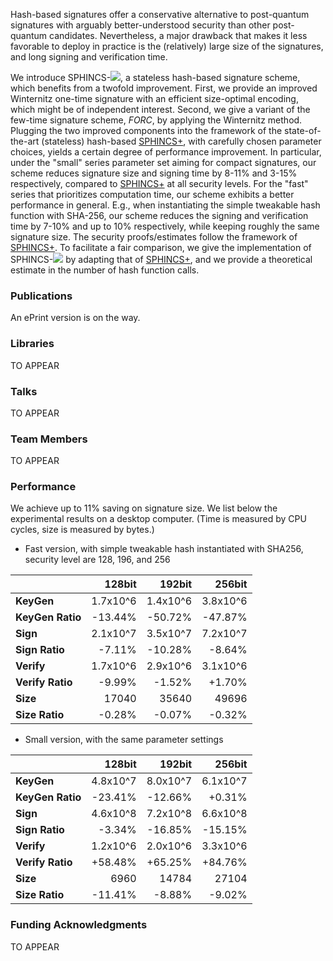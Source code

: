 Hash-based signatures offer a conservative alternative to post-quantum signatures with arguably better-understood security than other post-quantum candidates. Nevertheless, a major drawback that makes it less favorable to deploy in practice is the (relatively) large size of the signatures, and long signing and verification time.

We introduce SPHINCS-<img src="https://render.githubusercontent.com/render/math?math=\alpha">, a stateless hash-based signature scheme, which benefits from a twofold improvement. First, we provide an improved Winternitz one-time signature with an efficient size-optimal encoding, which might be of independent interest. Second, we give a variant of the few-time signature scheme, _FORC_, by applying the  Winternitz method. Plugging the two improved components into the framework of the state-of-the-art (stateless) hash-based [SPHINCS+](https://sphincs.org/index.html), with carefully chosen parameter choices, yields a certain degree of performance improvement. In particular, under the "small" series parameter set aiming for compact signatures, our scheme reduces signature size and signing time by 8-11% and 3-15% respectively, compared to [SPHINCS+](https://sphincs.org/index.html) at all security levels. For the "fast" series that prioritizes computation time, our scheme exhibits a better performance in general. E.g., when instantiating the simple tweakable hash function with SHA-256, our scheme reduces the signing and verification time by 7-10% and up to 10% respectively, while keeping roughly the same signature size. The security proofs/estimates follow the framework of [SPHINCS+](https://sphincs.org/index.html). To facilitate a fair comparison, we give the implementation of SPHINCS-<img src="https://render.githubusercontent.com/render/math?math=\alpha"> by adapting that of [SPHINCS+](https://sphincs.org/index.html), and we provide a theoretical estimate in the number of hash function calls. 

### Publications

An ePrint version is on the way.

### Libraries

TO APPEAR

### Talks

TO APPEAR

### Team Members

TO APPEAR

### Performance

We achieve up to 11% saving on signature size. We list below the experimental results on a desktop computer. (Time is measured by CPU cycles, size is measured by bytes.)

- Fast version, with simple tweakable hash instantiated with SHA256, security level are 128, 196, and 256

|  | 128bit| 192bit |  256bit| 
|- |--: | --: | --: | 
|  **KeyGen** | 1.7x10^6 | 1.4x10^6 | 3.8x10^6 |
|  **KeyGen Ratio**  | -13.44%  | -50.72%  | -47.87% |
|  **Sign** | 2.1x10^7  |   3.5x10^7 |  7.2x10^7 |
|  **Sign Ratio** | -7.11% | -10.28% | -8.64% |
|  **Verify** | 1.7x10^6 | 2.9x10^6 | 3.1x10^6  |
|  **Verify Ratio** |  -9.99%  |   -1.52% |  +1.70% |
|  **Size** | 17040  | 35640 |  49696 |
|  **Size Ratio**   | -0.28% | -0.07%  |  -0.32% |

- Small version, with the same parameter settings

|  | 128bit| 192bit |  256bit| 
|- |--: | --: | --: | 
|  **KeyGen** | 4.8x10^7 | 8.0x10^7 | 6.1x10^7 |
|  **KeyGen Ratio**  | -23.41%  | -12.66%  | +0.31% |
|  **Sign** | 4.6x10^8  |   7.2x10^8 |  6.6x10^8 |
|  **Sign Ratio** | -3.34% | -16.85% | -15.15% |
|  **Verify** | 1.2x10^6 | 2.0x10^6 | 3.3x10^6  |
|  **Verify Ratio** |  +58.48%  |  +65.25% |  +84.76% |
|  **Size** | 6960  | 14784 |  27104 |
|  **Size Ratio**   | -11.41% | -8.88%  |  -9.02% |

### Funding Acknowledgments

TO APPEAR
